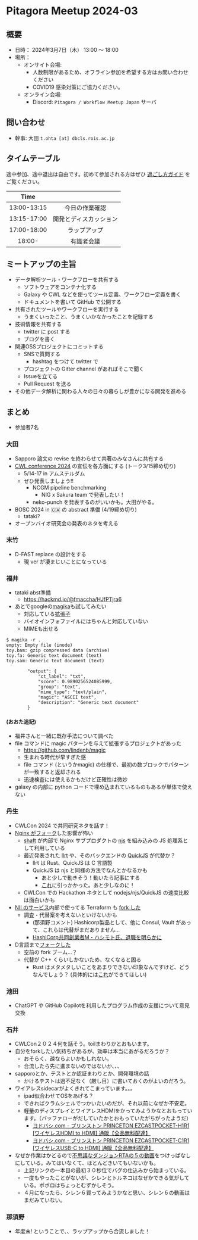 # Pitagora Meetup 2024-03

## 概要

- 日時： 2024年3月7日（木） 13:00 〜 18:00
- 場所：
  - オンサイト会場:
    - 人数制限があるため、オフライン参加を希望する方はお問い合わせください
    - COVID19 感染対策にご協力ください。
  - オンライン会場:
    - Discord: `Pitagora / Workflow Meetup Japan` サーバ

## 問い合わせ

- 幹事: 大田 `t.ohta [at] dbcls.rois.ac.jp`

## タイムテーブル

途中参加、途中退出は自由です。初めて参加される方はぜひ [過ごし方ガイド](/events/meetup/whatis) をご覧ください。

|    Time     |                        |
| :---------: | :--------------------: |
| 13:00-13:15 |     今日の作業確認     |
| 13:15-17:00 | 開発とディスカッション |
| 17:00-18:00 |      ラップアップ      |
|   18:00-    |       有識者会議       |

## ミートアップの主旨

- データ解析ツール・ワークフローを共有する
  - ソフトウェアをコンテナ化する
  - Galaxy や CWL などを使ってツール定義、ワークフロー定義を書く
  - ドキュメントを書いて GitHub で公開する
- 共有されたツールやワークフローを実行する
  - うまくいったこと、うまくいかなかったことを記録する
- 技術情報を共有する
  - twitter に post する
  - ブログを書く
- 関連OSSプロジェクトにコミットする
  - SNSで質問する
    - hashtag をつけて twitter で
  - プロジェクトの Gitter channel があればそこで聞く
  - Issueを立てる
  - Pull Request を送る
- その他データ解析に関わる人々の日々の暮らしが豊かになる開発を進める

## まとめ

- 参加者7名

### 大田

- Sapporo 論文の revise を終わらせて共著のみなさんに共有する
- [CWL conference 2024](https://www.commonwl.org/conferences/2024/#program) の宣伝を各方面にする (トーク3/15締め切り)
  - 5/14-17 in アムステルダム
  - ぜひ発表しましょう!!
    - NCGM pipeline benchmarking
      - NIG x Sakura team で発表したい！
    - neko-punch を発表するのがいいかも。大田がやる。
- BOSC 2024 in 🇨🇦 の abstract 準備 (4/19締め切り)
  - tataki?
- オープンバイオ研究会の発表のネタを考える

### 末竹

- D-FAST replace の設計をする
  - 現 ver が凄まじいことになっている

### 福井

- tataki abst準備
  - https://hackmd.io/@fmaccha/HJfPTjra6
- あとでgoogleの[magika](https://github.com/google/magika/tree/main)も試してみたい
  - 対応している[拡張子](https://github.com/google/magika/blob/main/docs/supported_content_types_list.md)
  - バイオインフォファイルにはちゃんと対応していない
  - MIMEも出せる

```
$ magika -r .
empty: Empty file (inode)
toy.bam: gzip compressed data (archive)
toy.fa: Generic text document (text)
toy.sam: Generic text document (text)
```

```
        "output": {
            "ct_label": "txt",
            "score": 0.9890256524085999,
            "group": "text",
            "mime_type": "text/plain",
            "magic": "ASCII text",
            "description": "Generic text document"
        }
```

#### (おおた追記)

- 福井さんと一緒に既存手法について調べた
- file コマンドに magic パターンを与えて拡張するプロジェクトがあった
  - https://github.com/lindenb/magic
  - 生まれる時代が早すぎた感
  - file コマンド (というかmagic) の仕様で、最初の数ブロックでパターンが一致すると返却される
  - 迅速検査には使えるかもだけど正確性は微妙
- galaxy の内部に python コードで埋め込まれているものもあるが単体で使えない

### 丹生

- CWLCon 2024 で共同研究ネタを話す！
- [Nginx がフォーク](https://news.mynavi.jp/techplus/article/20240218-2884217/)した影響が怖い
  - [shaft](https://github.com/tom-tan/shaft) が内部で Nginx サブプロダクトの [njs](https://nginx.org/en/docs/njs/) を組み込みの JS 処理系として利用している
  - 最近発表された [llrt](https://github.com/awslabs/llrt) や、そのバックエンドの [QuickJS](https://bellard.org/quickjs/) が代替か？
    - llrt は Rust、QuickJS は C 言語製
    - QuickJS は njs と同様の方法でなんとかなるかも
      - あと少しで動きそう！動いたら記事にする
      - [これ](https://issues.dlang.org/show_bug.cgi?id=23356)に引っかかった。あと少しなのに！
  - CWLCon での Hackathon ネタとして nodejs/njs/QuickJS の速度比較は面白いかも
- [NII のサービス](https://cloud.gakunin.jp/ocs/)内部で使ってる Terraform も [fork した](https://opentofu.org/)
  - 調査・代替案を考えないといけないかも
    - (那須野コメント) Hashicorp製品として、他に Consul, Vault があって、これらは代替がまだありません…
    - [HashiCorp共同創業者M・ハシモト氏、退職を明らかに](https://japan.zdnet.com/article/35212856/)
- D言語まで[フォークした](https://dpldocs.info/this-week-in-arsd/Blog.Posted_2024_01_01.html)
  - 空前の fork ブーム…？
  - 代替が C++ くらいしかないため、なくなると困る
    - Rust はメタメタしいことをあまりできない印象なんですけど、どうなんでしょう？ (具体的には[これ](https://zenn.dev/tom_tan/articles/268f1a1dc31803)ができてほしい)

### 池田

- ChatGPT や GitHub Copilotを利用したプログラム作成の支援について意見交換

### 石井

- CWLCon２０２４何を話そう。toilまわりかとおもいます。
- 自分をforkしたい気持ちがあるが、効率は本当にあがるだろうか？
  - おそらく、疎ならよいかもしれない。
  - 合流したら先に進まないのではないか、、、
- sapporoとか、テストとか認証まわりとか、開発環境の話
  - かけるテストは過不足なく（厳し目）に書いておくのがよいのだろう。
- ワイアレスsidecarがよくきれてこまっています。。。
  - ipad似合わせてOSをあげる？
  - できればクラムシェルでつかいたいのだが、それ以前になぜか不安定。
  - 軽量のディスプレイとワイアレスHDMIをかってみようかなとおもっています。（バッファローがだしていたかとおもっていたがちがったようだ）
    - [ヨドバシ\.com \- プリンストン PRINCETON EZCASTPOCKET\-H1R1 \[ワイヤレスHDMI to HDMI\] 通販【全品無料配達】](https://www.yodobashi.com/product/100000001008043431/)
    - [ヨドバシ\.com \- プリンストン PRINCETON EZCASTPOCKET\-C1R1 \[ワイヤレスUSB\-C to HDMI\] 通販【全品無料配達】](https://www.yodobashi.com/product/100000001008043430/)
- なぜか作業はかどるので[不思議なダンジョンRTAの５の動画](https://www.youtube.com/watch?v=1QtuVQwERAI&list=PLFvJYuQufMw4UcPIDntO3pxBQxv5_bTzg)をつけっぱなしにしている。みてはいなくて、ほとんどきいてもいないかも。
  - 上記リンクの一本目の最初３０秒位でバグの仕込みから始まっている。
  - 一度もやったことがないが、シレンとトルネコはなぜかできる気がしている。ポポロはちょっとむずかしそう。
  - ４月になったら、シレン６買ってみようかなと思い、シレン６の動画はまだみていない。

### 那須野

- 年度末! ということで、、ラップアップから合流しました！

